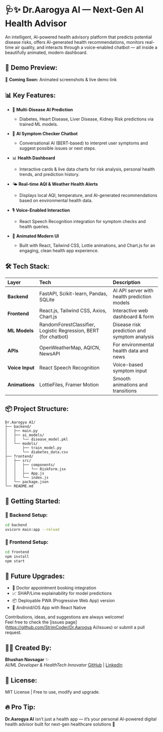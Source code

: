 
# 🩺✨ Dr.Aarogya AI — Next-Gen AI Health Advisor  

An intelligent, AI-powered health advisory platform that predicts potential disease risks, offers AI-generated health recommendations, monitors real-time air quality, and interacts through a voice-enabled chatbot — all inside a beautifully animated, modern dashboard.

## 📸 Demo Preview:
🚀 **Coming Soon:** Animated screenshots & live demo link

## 📊 Key Features:

- 🧠 **Multi-Disease AI Prediction**
  - Diabetes, Heart Disease, Liver Disease, Kidney Risk predictions via trained ML models.

- 💬 **AI Symptom Checker Chatbot**
  - Conversational AI (BERT-based) to interpret user symptoms and suggest possible issues or next steps.

- 📊 **Health Dashboard**
  - Interactive cards & live data charts for risk analysis, personal health trends, and prediction history.

- 🌤️ **Real-time AQI & Weather Health Alerts**
  - Displays local AQI, temperature, and AI-generated recommendations based on environmental health data.

- 🎙️ **Voice-Enabled Interaction**
  - React Speech Recognition integration for symptom checks and health queries.

- 🎨 **Animated Modern UI**
  - Built with React, Tailwind CSS, Lottie animations, and Chart.js for an engaging, clean health app experience.

## 🛠️ Tech Stack:

| Layer          | Tech                                                            | Description                                  |
|:---------------|:----------------------------------------------------------------|:---------------------------------------------|
| **Backend**    | FastAPI, Scikit-learn, Pandas, SQLite                           | AI API server with health prediction models  |
| **Frontend**   | React.js, Tailwind CSS, Axios, Chart.js                         | Interactive web dashboard & form             |
| **ML Models**  | RandomForestClassifier, Logistic Regression, BERT (for chatbot) | Disease risk prediction and symptom analysis |
| **APIs**       | OpenWeatherMap, AQICN, NewsAPI                                  | For environmental health data and news       |
| **Voice Input**| React Speech Recognition                                        | Voice-based symptom input                    |
| **Animations** | LottieFiles, Framer Motion                                      | Smooth animations and transitions            |

## 📦 Project Structure:

```
Dr.Aarogya AI/
├── backend/
│   ├── main.py
│   ├── ai_models/
│   │   └── disease_model.pkl
│   └── models/
│       ├── train_model.py
│       └── diabetes_data.csv
├── frontend/
│   ├── src/
│   │   ├── components/
│   │   │   └── RiskForm.jsx
│   │   ├── App.js
│   │   └── index.js
│   └── package.json
└── README.md
```

## 🚀 Getting Started:

### 🔧 Backend Setup:
```bash
cd backend
uvicorn main:app --reload
```

### 🎨 Frontend Setup:
```bash
cd frontend
npm install
npm start
```

## 📌 Future Upgrades:
- 📝 Doctor appointment booking integration  
- 📈 SHAP/Lime explainability for model predictions  
- 📦 Deployable PWA (Progressive Web App) version  
- 📱 Android/iOS App with React Native

Contributions, ideas, and suggestions are always welcome!  
Feel free to check the [issues page](https://github.com/StrimCoder/Dr.Aarogya Ai/issues) or submit a pull request.

## 👨‍⚕️ Created By:
**Bhushan Navsagar** ✨  
_AI/ML Developer & HealthTech Innovator_
[GitHub](https://github.com/StrimCoder) | [LinkedIn](https://www.linkedin.com/in/bhushan-navsagar-2b683a293/)

## 📌 License:
MIT License | Free to use, modify and upgrade.

## 🔥 Pro Tip:
**Dr.Aarogya AI** isn’t just a health app — it’s your personal AI-powered digital health advisor built for next-gen healthcare solutions 🚀
